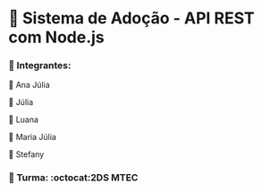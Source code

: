 # **:feet: Sistema de Adoção - API REST com Node.js**
### 📌 Integrantes: 
:cherry_blossom: Ana Júlia

:cherry_blossom: Júlia

:cherry_blossom: Luana

:cherry_blossom: Maria Júlia

:cherry_blossom: Stefany 
 
### 📌 Turma: :octocat:2DS MTEC

